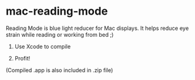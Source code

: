 # mac-reading-mode
Reading Mode is blue light reducer for Mac displays. It helps reduce eye strain while reading or working from bed ;)

1) Use Xcode to compile

2) Profit!

(Compiled .app is also included in .zip file)
